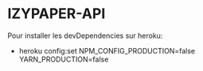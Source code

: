 # IZYPAPER-API

Pour installer les devDependencies sur heroku:
- heroku config:set NPM_CONFIG_PRODUCTION=false YARN_PRODUCTION=false